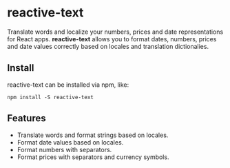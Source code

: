 # reactive-text

Translate words and localize your numbers, prices and date representations for React apps. **reactive-text** allows you to format dates, numbers, prices and date values correctly based on locales and translation dictionalies.

## Install

reactive-text can be installed via npm, like:

	npm install -S reactive-text

## Features

* Translate words and format strings based on locales.
* Format date values based on locales.
* Format numbers with separators.
* Format prices with separators and currency symbols.
